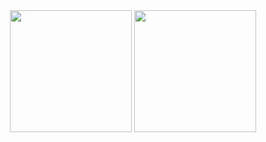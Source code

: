 <div align="center">
  <img height=195px src="https://github-readme-stats.vercel.app/api?username=crisper2001&theme=dark&show_icons=true&hide_border=true&count_private=true">
  <img height=195px src="https://github-readme-stats.vercel.app/api/top-langs/?username=crisper2001&theme=dark&show_icons=true&hide_border=true&layout=compact">
</div>

